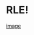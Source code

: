 # RLE!
[image](https://user-images.githubusercontent.com/42037004/192096222-fdc69f44-429d-4084-a058-118a90f45b5d.png)
